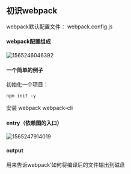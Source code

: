## 初识webpack



webpack默认配置文件： webpack.config.js



#### webpack配置组成

![1565246046392](C:\Users\flnet\AppData\Roaming\Typora\typora-user-images\1565246046392.png)







#### 一个简单的例子

初始化一个项目：

```shell
npm init -y
```

安装 webpack webpack-cli





#### entry（依赖图的入口）

![1565247914019](C:\Users\flnet\AppData\Roaming\Typora\typora-user-images\1565247914019.png)



#### output

用来告诉webpack‘如何将编译后的文件输出到磁盘



